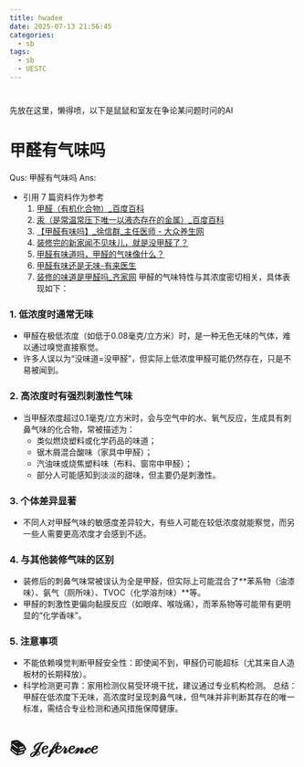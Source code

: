 ```yaml
---
title: hwadee
date: 2025-07-13 21:56:45
categories:
  - sb
tags:
  - sb
  - UESTC
---
```


# 
先放在这里，懒得喷，以下是鼠鼠和室友在争论某问题时问的AI
<!-- more -->

# 甲醛有气味吗
Qus:
甲醛有气味吗
Ans:
- 引用 7 篇资料作为参考
    1. [甲醛（有机化合物）_百度百科](https://baike.baidu.com/item/甲醛/167033?fr=aladdin)
    2. [汞（是常温常压下唯一以液态存在的金属）_百度百科](http://baike.baidu.com/item/%E6%B0%B4%E9%93%B6/572967?fromModule=lemma_inlink)
    3. [【甲醛有味吗】_徐信群_主任医师 - 大众养生网](https://www.cndzys.com/ylcore/wendanew_info/11es473224.html)
    4. [装修完的新家闻不见味儿，就是没甲醛了？](http://mp.weixin.qq.com/s?__biz=MzA4ODA4MjY4MA==&mid=2650899715&idx=2&sn=19f245dad403038c8fcbd5cc242b82c6&chksm=8a413842f16d27e52c9809f4dc290c194d4bdd131d46559db9eb9591a59757398eea9bb2a724#rd)
    5. [甲醛有味道吗，甲醛的气味像什么？](http://mp.weixin.qq.com/s?__biz=MzA5MDY2NTMzNg==&mid=2676835975&idx=3&sn=f0b45599c2c3427a8824a0f99159cc71&chksm=8bbb6131ad4acdd4f1b70ed654da5089241c06a940b56adc749d86160352f04e1d9f6b41e620#rd)
    6. [甲醛有味还是无味-有来医生](https://m.youlai.cn/sjingbian/article/5B3495gV5qk.html)
    7. [装修的味道是甲醛吗_齐家网](https://m.jia.com/zixun/article/1144566.html)
甲醛的气味特性与其浓度密切相关，具体表现如下：
### 1. 低浓度时通常无味
- 甲醛在极低浓度（如低于0.08毫克/立方米）时，是一种无色无味的气体，难以通过嗅觉直接察觉。
- 许多人误以为“没味道=没甲醛”，但实际上低浓度甲醛可能仍然存在，只是不易被闻到。
### 2. 高浓度时有强烈刺激性气味
- 当甲醛浓度超过0.1毫克/立方米时，会与空气中的水、氧气反应，生成具有刺鼻气味的化合物，常被描述为：
    - 类似燃烧塑料或化学药品的味道；
    - 锯木屑混合酸味（家具中甲醛）；
    - 汽油味或烧焦塑料味（布料、窗帘中甲醛）；
    - 部分人可能感知到淡淡的甜味，但主要仍是刺激性。
### 3. 个体差异显著
- 不同人对甲醛气味的敏感度差异较大，有些人可能在较低浓度就能察觉，而另一些人需要更高浓度才会感到不适。
### 4. 与其他装修气味的区别
- 装修后的刺鼻气味常被误认为全是甲醛，但实际上可能混合了**苯系物（油漆味）、氨气（厕所味）、TVOC（化学溶剂味）**等。
- 甲醛的刺激性更偏向黏膜反应（如眼痒、喉咙痛），而苯系物等可能带有更明显的“化学香味”。
### 5. 注意事项
- 不能依赖嗅觉判断甲醛安全性：即使闻不到，甲醛仍可能超标（尤其来自人造板材的长期释放）。
- 科学检测更可靠：家用检测仪易受环境干扰，建议通过专业机构检测。
总结：甲醛在低浓度下无味，高浓度时呈现刺鼻气味，但气味并非判断其存在的唯一标准，需结合专业检测和通风措施保障健康。

# 📚 𝒥𝑒𝒻𝑒𝓇𝑒𝓃𝒸𝑒